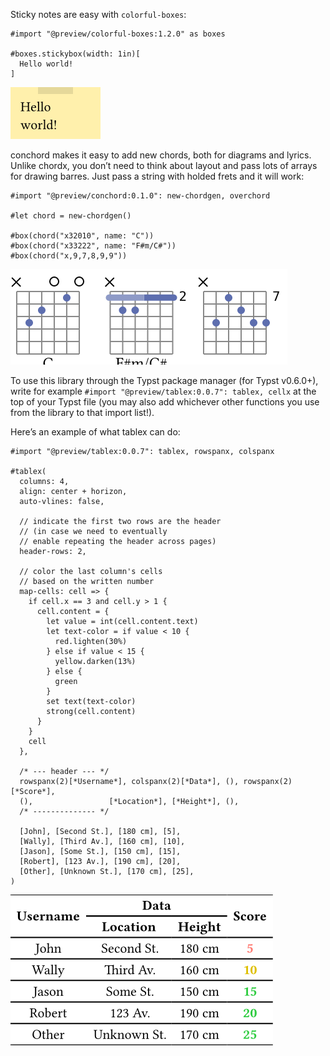 Sticky notes are easy with `colorful-boxes`:

``` typst
#import "@preview/colorful-boxes:1.2.0" as boxes

#boxes.stickybox(width: 1in)[
  Hello world!
]
```
![Example 1](simple-assets/example-1.png)

conchord makes it easy to add new chords, both for diagrams and lyrics.
Unlike chordx, you don’t need to think about layout and pass lots of
arrays for drawing barres. Just pass a string with holded frets and it
will work:

``` typst
#import "@preview/conchord:0.1.0": new-chordgen, overchord

#let chord = new-chordgen()

#box(chord("x32010", name: "C"))
#box(chord("x33222", name: "F#m/C#"))
#box(chord("x,9,7,8,9,9"))
```
![Example 2](simple-assets/example-2.png)

To use this library through the Typst package manager (for Typst
v0.6.0+), write for example
`#import "@preview/tablex:0.0.7": tablex, cellx` at the top of your
Typst file (you may also add whichever other functions you use from the
library to that import list!).

Here’s an example of what tablex can do:

``` typst
#import "@preview/tablex:0.0.7": tablex, rowspanx, colspanx

#tablex(
  columns: 4,
  align: center + horizon,
  auto-vlines: false,

  // indicate the first two rows are the header
  // (in case we need to eventually
  // enable repeating the header across pages)
  header-rows: 2,

  // color the last column's cells
  // based on the written number
  map-cells: cell => {
    if cell.x == 3 and cell.y > 1 {
      cell.content = {
        let value = int(cell.content.text)
        let text-color = if value < 10 {
          red.lighten(30%)
        } else if value < 15 {
          yellow.darken(13%)
        } else {
          green
        }
        set text(text-color)
        strong(cell.content)
      }
    }
    cell
  },

  /* --- header --- */
  rowspanx(2)[*Username*], colspanx(2)[*Data*], (), rowspanx(2)[*Score*],
  (),                 [*Location*], [*Height*], (),
  /* -------------- */

  [John], [Second St.], [180 cm], [5],
  [Wally], [Third Av.], [160 cm], [10],
  [Jason], [Some St.], [150 cm], [15],
  [Robert], [123 Av.], [190 cm], [20],
  [Other], [Unknown St.], [170 cm], [25],
)
```
![Example 3](simple-assets/example-3.png)